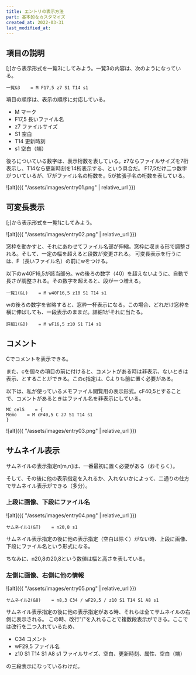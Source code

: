 ```yaml
---
title: エントリの表示方法
part: 基本的なカスタマイズ
created_at: 2022-03-31
last_modified_at: 
---
```


## 項目の説明

[;]から表示形式を一覧3にしてみよう。一覧3の内容は、次のようになっている。

```text
一覧&3    = M F17,5 z7 S1 T14 s1
```

項目の順序は、表示の順序に対応している。

- M	マーク
- F17,5	長いファイル名
- z7	ファイルサイズ
- S1	空白
- T14	更新時刻
- s1	空白（端）

後ろについている数字は、表示桁数を表している。z7ならファイルサイズを7桁表示し、T14なら更新時刻を14桁表示する、という具合だ。
F17,5だけ二つ数字がついているが、17がファイル名の桁数を。5が拡張子名の桁数を表している。

![alt]({{ "/assets/images/entry01.png" | relative_url }})

## 可変長表示

[;]から表示形式を一覧1にしてみよう。

![alt]({{ "/assets/images/entry02.png" | relative_url }})

窓枠を動かすと、それにあわせてファイル名部が伸縮。窓枠に収まる形で調整される。そして、一定の幅を超えると段数が変更される。
可変長表示を行うには、F（長いファイル名）の前にwをつける。

以下のw40F16,5が該当部分。wの後ろの数字（40）を超えないように、自動で長さが調整される。その数字を超えると、段が一つ増える。

```text
一覧1(&L)    = M w40F16,5 z10 S1 T14 s1
```

wの後ろの数字を省略すると、窓枠一杯表示になる。この場合、どれだけ窓枠を横に伸ばしても、一段表示のままだ。詳細1がそれに当たる。

```text
詳細1(&D)    = M wF16,5 z10 S1 T14 s1
```

## コメント

Cでコメントを表示できる。

また、cを個々の項目の前に付けると、コメントがある時は非表示、ないときは表示、とすることができる。このc指定は、Cよりも前に置く必要がある。

以下は、私が使っているメモファイル閲覧用の表示形式。cF40,5とすることで、コメントがあるときはファイル名を非表示にしている。

```text
MC_celS    = {
Memo    = M cF40,5 C z7 S1 T14 s1
}
```

![alt]({{ "/assets/images/entry03.png" | relative_url }})

## サムネイル表示

サムネイルの表示指定n[m,n]は、一番最初に置く必要がある（おそらく）。

そして、その後に他の表示指定を入れるか、入れないかによって、二通りの仕方でサムネイル表示ができる（多分）。

### 上段に画像、下段にファイル名

![alt]({{ "/assets/images/entry04.png" | relative_url }})

```text
サムネイル1(&T)    = n20,8 s1
```

サムネイル表示指定の後に他の表示指定（空白は除く）がない時、上段に画像、下段にファイル名という形式になる。

ちなみに、n20,8の20,8という数値は幅と高さを表している。

### 左側に画像、右側に他の情報

![alt]({{ "/assets/images/entry05.png" | relative_url }})

```text
サムネイル2(&8)    = n8,3 C34 / wF29,5 / z10 S1 T14 S1 A8 s1
```

サムネイル表示指定の後に他の表示指定がある時、それらは全てサムネイルの右側に表示される。
この時、改行"/"を入れることで複数段表示ができる。ここでは改行を二つ入れているため、

- C34	コメント
- wF29,5	ファイル名
- z10 S1 T14 S1 A8 s1	ファイルサイズ、空白、更新時刻、属性、空白（端）

の三段表示になっているわけだ。
